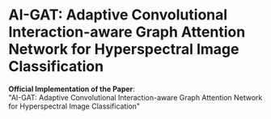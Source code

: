 # AI-GAT: Adaptive Convolutional Interaction-aware Graph Attention Network for Hyperspectral Image Classification  
**Official Implementation of the Paper**:  
"AI-GAT: Adaptive Convolutional Interaction-aware Graph Attention Network for Hyperspectral Image Classification" 
